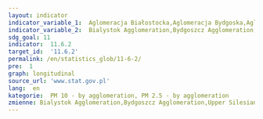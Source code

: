 ```yaml
---
layout: indicator
indicator_variable_1:  Aglomeracja Białostocka,Aglomeracja Bydgoska,Aglomeracja Górnośląska,Aglomeracja Krakowska,Aglomeracja Lubelska,Aglomeracja Łódzka,Aglomeracja Poznańska,Aglomeracja Rybnicko-Jastrzębska,Aglomeracja Szczecińska,Aglomeracja Trójmiejska,Aglomeracja Warszawska,Aglomeracja Wrocławska,Aglomeracja Białostocka_,Aglomeracja Bydgoska_,Aglomeracja Górnośląska_,Aglomeracja Krakowska_,Aglomeracja Lubelska_,Aglomeracja Łódzka_,Aglomeracja Poznańska_,Aglomeracja Rybnicko-Jastrzębska_,Aglomeracja Szczecińska_,Aglomeracja Trójmiejska_,Aglomeracja Warszawska_,Aglomeracja Wrocławska_
indicator_variable_2:  Bialystok Agglomeration,Bydgoszcz Agglomeration,Upper Silesian Agglomeration,Cracow Agglomeration,Lublin Agglomeration,Lodz Agglomeration,Poznan Agglomeration,Rybnicko Jastrzębska Agglomeration,Szczecin Agglomeration,Tri-City Agglomeration,Warsaw Agglomeration,Wroclaw Agglomeration,Bialystok Agglomeration_,Bydgoszcz Agglomeration_,Upper Silesian Agglomeration_,Cracow Agglomeration_,Lublin Agglomeration_,Lodz Agglomeration_,Poznan Agglomeration_,Rybnicko Jastrzębska Agglomeration_,Szczecin Agglomeration_,Tri-City Agglomeration_,Warsaw Agglomeration_,Wroclaw Agglomeration_
sdg_goal: 11
indicator:  11.6.2
target_id:  '11.6.2'
permalink: /en/statistics_glob/11-6-2/
pre:  1
graph: longitudinal
source_url: 'www.stat.gov.pl'
lang:  en
kategorie:  PM 10 - by agglomeration, PM 2.5 - by agglomeration
zmienne: Bialystok Agglomeration,Bydgoszcz Agglomeration,Upper Silesian Agglomeration,Cracow Agglomeration,Lublin Agglomeration,Lodz Agglomeration,Poznan Agglomeration,Rybnicko Jastrzębska Agglomeration,Szczecin Agglomeration,Tri-City Agglomeration,Warsaw Agglomeration,Wroclaw Agglomeration;Bialystok Agglomeration,Bydgoszcz Agglomeration,Upper Silesian Agglomeration,Cracow Agglomeration,Lublin Agglomeration,Lodz Agglomeration,Poznan Agglomeration,Rybnicko Jastrzębska Agglomeration,Szczecin Agglomeration,Tri-City Agglomeration,Warsaw Agglomeration,Wroclaw Agglomeration
---
```

